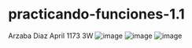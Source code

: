 # practicando-funciones-1.1
Arzaba Diaz April 1173 3W
![image](https://github.com/user-attachments/assets/66d6a0c1-9a60-42d2-85d9-4653fef81cda)
![image](https://github.com/user-attachments/assets/9ce01d4c-9f36-4f83-bc00-405632d1fb81)
![image](https://github.com/user-attachments/assets/439e1abd-0620-4e02-bffc-aa09fe7a7687)
